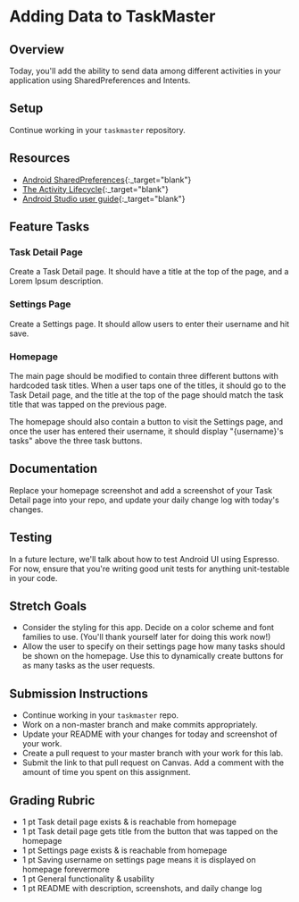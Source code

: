 # Adding Data to TaskMaster

## Overview
Today, you'll add the ability to send data among different activities in your application using SharedPreferences and Intents.

## Setup
Continue working in your `taskmaster` repository.

## Resources
  * [Android SharedPreferences](https://developer.android.com/training/data-storage/shared-preferences){:_target="blank"}
  * [The Activity Lifecycle](https://developer.android.com/guide/components/activities/activity-lifecycle){:_target="blank"}
  * [Android Studio user guide](https://developer.android.com/studio/intro){:_target="blank"}

## Feature Tasks
### Task Detail Page
Create a Task Detail page. It should have a title at the top of the page, and a Lorem Ipsum description.

### Settings Page
Create a Settings page. It should allow users to enter their username and hit save.

### Homepage
The main page should be modified to contain three different buttons with hardcoded task titles. When a user taps one of the titles, it should go to the Task Detail page, and the title at the top of the page should match the task title that was tapped on the previous page. 

The homepage should also contain a button to visit the Settings page, and once the user has entered their username, it should display "{username}'s tasks" above the three task buttons.

## Documentation
Replace your homepage screenshot and add a screenshot of your Task Detail page into your repo, and update your daily change log with today's changes.

## Testing
In a future lecture, we'll talk about how to test Android UI using Espresso. For now, ensure that you're writing good unit tests for anything unit-testable in your code.

## Stretch Goals
* Consider the styling for this app. Decide on a color scheme and font families to use. (You'll thank yourself later for doing this work now!)
* Allow the user to specify on their settings page how many tasks should be shown on the homepage. Use this to dynamically create buttons for as many tasks as the user requests.

## Submission Instructions
* Continue working in your `taskmaster` repo.
* Work on a non-master branch and make commits appropriately.
* Update your README with your changes for today and screenshot of your work.
* Create a pull request to your master branch with your work for this lab.
* Submit the link to that pull request on Canvas. Add a comment with the amount of time you spent on this assignment.

## Grading Rubric
- 1 pt   Task detail page exists & is reachable from homepage
- 1 pt   Task detail page gets title from the button that was tapped on the homepage
- 1 pt   Settings page exists & is reachable from homepage
- 1 pt   Saving username on settings page means it is displayed on homepage forevermore
- 1 pt   General functionality & usability
- 1 pt   README with description, screenshots, and daily change log
